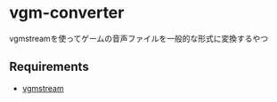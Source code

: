 # vgm-converter
vgmstreamを使ってゲームの音声ファイルを一般的な形式に変換するやつ

## Requirements
- [vgmstream](https://github.com/vgmstream/vgmstream)